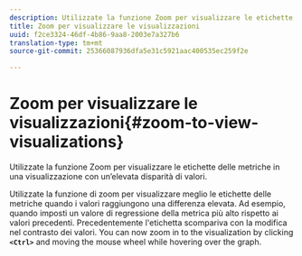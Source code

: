 ```yaml
---
description: Utilizzate la funzione Zoom per visualizzare le etichette delle metriche in una visualizzazione con un’elevata disparità di valori.
title: Zoom per visualizzare le visualizzazioni
uuid: f2ce3324-46df-4b86-9aa8-2003e7a327b6
translation-type: tm+mt
source-git-commit: 25366087936dfa5e31c5921aac400535ec259f2e

---
```



# Zoom per visualizzare le visualizzazioni{#zoom-to-view-visualizations}

Utilizzate la funzione Zoom per visualizzare le etichette delle metriche in una visualizzazione con un’elevata disparità di valori.

Utilizzate la funzione di zoom per visualizzare meglio le etichette delle metriche quando i valori raggiungono una differenza elevata. Ad esempio, quando imposti un valore di regressione della metrica più alto rispetto ai valori precedenti. Precedentemente l&#39;etichetta scompariva con la modifica nel contrasto dei valori. You can now zoom in to the visualization by clicking **`<Ctrl>`** and moving the mouse wheel while hovering over the graph.

